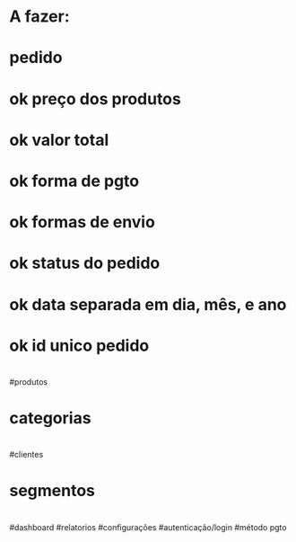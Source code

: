 #
#
# A fazer:
#
#
# pedido
#	ok preço dos produtos
#	ok valor total
#	ok forma de pgto
#	ok formas de envio
#	ok status do pedido
#	ok data separada em dia, mês, e ano
#	ok id unico pedido
#
#
#produtos
#	categorias
#
#
#clientes
#	segmentos
#
#
#dashboard
#relatorios
#configurações
#autenticação/login
#método pgto